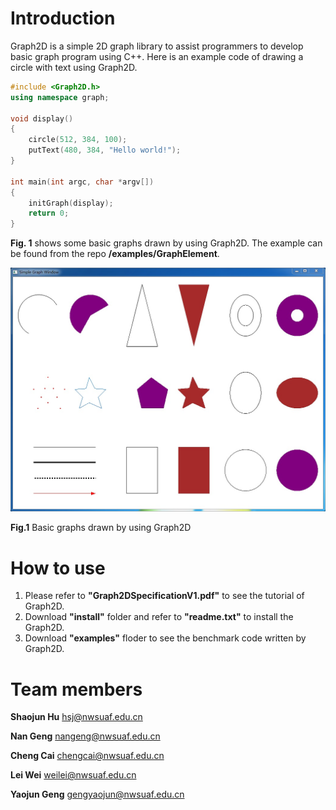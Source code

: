 # Introduction

Graph2D is a simple 2D graph library to assist programmers to develop basic graph program using C++. Here is an example code of drawing a circle with text using Graph2D.
```C++
#include <Graph2D.h>
using namespace graph;

void display()
{
    circle(512, 384, 100);  
    putText(480, 384, "Hello world!");
}

int main(int argc, char *argv[])
{
    initGraph(display);
    return 0;
}
```
**Fig. 1** shows some basic graphs drawn by using Graph2D. The example can be found from the repo **/examples/GraphElement**.

![image](images/simpleGraphWin.jpg)

**Fig.1** Basic graphs drawn by using Graph2D

# How to use

1. Please refer to **"Graph2DSpecificationV1.pdf"** to see the tutorial of Graph2D. 
2. Download **"install"** folder and refer to **"readme.txt"** to install the Graph2D.
3. Download **"examples"** floder to see the benchmark code written by Graph2D.

# Team members

  **Shaojun Hu** <hsj@nwsuaf.edu.cn>

  **Nan Geng** <nangeng@nwsuaf.edu.cn>
  
  **Cheng Cai** <chengcai@nwsuaf.edu.cn>
  
  **Lei Wei** <weilei@nwsuaf.edu.cn>
  
  **Yaojun Geng** <gengyaojun@nwsuaf.edu.cn>


